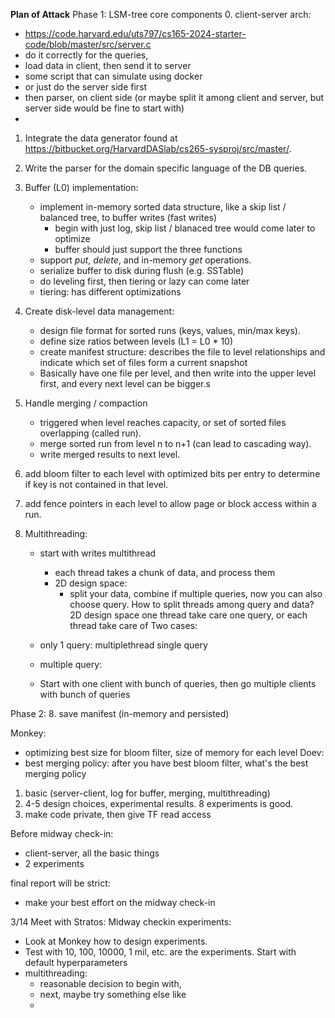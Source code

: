 **Plan of Attack**
Phase 1: LSM-tree core components
0. client-server arch: 
- https://code.harvard.edu/uts797/cs165-2024-starter-code/blob/master/src/server.c
- do it correctly for the queries, 
- load data in client, then send it to server
- some script that can simulate using docker
- or just do the server side first
- then parser, on client side (or maybe split it among client and server, but server side would be fine to start with)
- 

1. Integrate the data generator found at https://bitbucket.org/HarvardDASlab/cs265-sysproj/src/master/. 

2. Write the parser for the domain specific language of the DB queries. 

3. Buffer (L0) implementation: 
    - implement in-memory sorted data structure, like a skip list / balanced tree, to buffer writes (fast writes)   
        - begin with just log, skip list / blanaced tree would come later to optimize
        - buffer should just support the three functions
    - support *put*, *delete*, and in-memory *get* operations. 
    - serialize buffer to disk during flush (e.g. SSTable)
    - do leveling first, then tiering or lazy can come later
    - tiering: has different optimizations 

4. Create disk-level data management:
    - design file format for sorted runs (keys, values, min/max keys). 
    - define size ratios between levels (L1 = L0 * 10)
    - create manifest structure: describes the file to level relationships and indicate which set of files form a current snapshot
    - Basically have one file per level, and then write into the upper level first, and every next level can be bigger.s

5. Handle merging / compaction
    - triggered when level reaches capacity, or set of sorted files overlapping (called run).
    - merge sorted run from level n to n+1 (can lead to cascading way).
    - write merged results to next level.
6. add bloom filter to each level with optimized bits per entry to determine if key is not contained in that level.
7. add fence pointers in each level to allow page or block access within a run. 

8. Multithreading:
    - start with writes multithread 
        - each thread takes a chunk of data, and process them
        - 2D design space: 
            - split your data, combine
            if multiple queries, now you can also choose query. How to split threads among query and data? 2D design space
            one thread take care one query, or each thread take care of 
    Two cases:
    - only 1 query: multiplethread single query
    - multiple query: 

    - Start with one client with bunch of queries, then go multiple clients with bunch of queries

Phase 2: 
8. save manifest (in-memory and persisted)


Monkey: 
- optimizing best size for bloom filter, size of memory for each level
Doev: 
- best merging policy: after you have best bloom filter, what's the best merging policy


1. basic (server-client, log for buffer, merging, multithreading)
2. 4-5 design choices, experimental results. 8 experiments is good. 
3. make code private, then give TF read access

Before midway check-in: 
- client-server, all the basic things
- 2 experiments

final report will be strict: 
- make your best effort on the midway check-in

3/14 Meet with Stratos:
Midway checkin experiments:
- Look at Monkey how to design experiments. 
- Test with 10, 100, 10000, 1 mil, etc. are the experiments. Start with default hyperparameters
- multithreading:
    - reasonable decision to begin with,
    - next, maybe try something else like 
    - 

